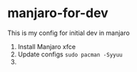 # manjaro-for-dev
This is my config for initial dev in manjaro

1. Install Manjaro xfce
2. Update configs
`sudo pacman -Syyuu`
3. 
